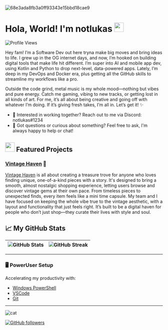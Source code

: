 ![68e3ada8fb3a0ff93343e15bbd18cae9](https://github.com/user-attachments/assets/00ab0cfd-bdd1-463c-b2ea-7e4e7bd49923)
# Hola, World! I'm notlukas <img src=https://github.com/user-attachments/assets/f4bfdb68-9428-401d-bb33-edfaf2401009 width="30" height="30">

![Profile Views](https://komarev.com/ghpvc/?username=notlukas18&color=blue)

Hey fam! I’m a Software Dev out here tryna make big moves and bring ideas to life. I grew up in the OG internet days, and now, I’m hooked on building digital tools that make life hit different. I’m super into AI and mobile app dev, using Kotlin and Python to drop next-level, data-powered apps. Lately, I’m deep in my DevOps and Docker era, plus getting all the GitHub skills to streamline my workflows like a pro.

Outside the code grind, metal music is my whole mood—nothing but vibes and pure energy. Catch me gaming, vibing to new tracks, or getting lost in all kinds of art. For me, it’s all about being creative and going off with whatever I’m doing. If it’s giving fresh takes, I’m all in. Let’s get it! ✨

 - 💼 Interested in working together?
Reach out to me via Discord: notlukas#1234
 - 💬 Got questions or curious about something?
Feel free to ask, I'm always happy to help or chat!


## <img src=https://github.com/user-attachments/assets/ad369346-48cc-4816-8056-066eecfbc2a9 width="30" height="30"> Featured Projects
### [Vintage Haven](https://github.com/notlukas18/Vintage-Haven) 🧸
[Vintage Haven](https://github.com/notlukas18/Vintage-Haven) is all about creating a treasure trove for anyone who loves finding unique, one-of-a-kind pieces with a story. It's designed to bring a smooth, almost nostalgic shopping experience, letting users browse and discover vintage gems at their own pace. From timeless pieces to unexpected finds, every item feels like a mini time capsule. My team and I have focused on keeping the whole vibe true to the vintage aesthetic, with a layout and functionality that just feels right. It’s built to be a digital haven for people who don’t just shop—they curate their lives with style and soul.


## 📈 My GitHub Stats
| ![GitHub Stats](https://github-readme-stats.vercel.app/api?username=notlukas18&show_icons=true&theme=tokyonight) | ![GitHub Streak](https://github-readme-streak-stats.herokuapp.com/?user=notlukas18&theme=tokyonight) |
| --- | --- |
---

### 🖥️ PowerUser Setup
Accelerating my productivity with:
- [Windows PowerShell](https://docs.microsoft.com/en-us/powershell/)
- [VSCode](https://code.visualstudio.com/)
- [Git](https://git-scm.com/)

---

![cat](https://github.com/user-attachments/assets/d07df06c-96dd-4606-8cf3-646277191573)


[![GitHub followers](https://img.shields.io/github/followers/notlukas18?label=Follow&style=social)](https://github.com/notlukas18)

